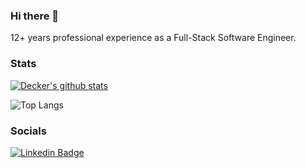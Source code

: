 ### Hi there 👋

12+ years professional experience as a Full-Stack Software Engineer.

### Stats

[![Decker's github stats](https://github-readme-stats.vercel.app/api?username=decker-brower&count_private=true&show_icons=true&hide=stars,contribs)](https://github.com/anuraghazra/github-readme-stats)

![Top Langs](https://github-readme-stats.vercel.app/api/top-langs/?username=decker-brower&hide=TeX&layout=compact)

### Socials

[![Linkedin Badge](https://img.shields.io/badge/-LinkedIn-blue?style=for-the-badge&logo=linkedin&logoColor=white)](https://www.linkedin.com/in/decker-brower/)
